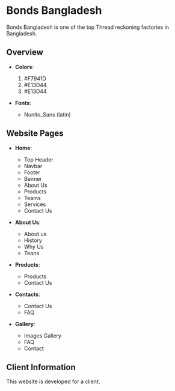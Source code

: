 # Bonds Bangladesh

Bonds Bangladesh is one of the top Thread reckoning factories in Bangladesh.

## Overview

- **Colors**:
  1. #F7941D
  2. #E13D44
  3. #E13D44
  
- **Fonts**:
  - Nunito_Sans (latin)

## Website Pages

- **Home**: 
  - Top Header
  - Navbar
  - Footer
  - Banner
  - About Us
  - Products
  - Teams
  - Services
  - Contact Us

- **About Us**:
  - About us
  - History
  - Why Us
  - Teans

- **Products**:
  - Products
  - Contact Us

- **Contacts**:
  - Contact Us
  - FAQ

- **Gallery**:
  - Images Gallery
  - FAQ
  - Contact

## Client Information

This website is developed for a client.
